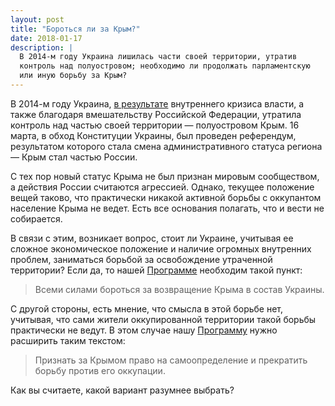 ```yaml
---
layout: post
title: "Бороться ли за Крым?"
date: 2018-01-17
description: |
  В 2014-м году Украина лишилась части своей территории, утратив
  контроль над полуостровом; необходимо ли продолжать парламентскую
  или иную борьбу за Крым?
---
```


В 2014-м году Украина, [в результате](https://ru.wikipedia.org/wiki/%D0%9F%D1%80%D0%B8%D1%81%D0%BE%D0%B5%D0%B4%D0%B8%D0%BD%D0%B5%D0%BD%D0%B8%D0%B5_%D0%9A%D1%80%D1%8B%D0%BC%D0%B0_%D0%BA_%D0%A0%D0%BE%D1%81%D1%81%D0%B8%D0%B9%D1%81%D0%BA%D0%BE%D0%B9_%D0%A4%D0%B5%D0%B4%D0%B5%D1%80%D0%B0%D1%86%D0%B8%D0%B8)
внутреннего кризиса власти, а также
благодаря вмешательству Российской Федерации, утратила контроль над частью
своей территории &mdash; полуостровом Крым. 16 марта, в обход
Конституции Украины, был проведен референдум, результатом которого стала
смена административного статуса региона &mdash; Крым стал частью России.

С тех пор новый статус Крыма не был признан мировым сообществом, а действия
России считаются агрессией. Однако, текущее положение вещей таково, что
практически никакой активной борьбы с оккупантом население Крыма не ведет.
Есть все основания полагать, что и вести не собирается.

В связи с этим, возникает вопрос, стоит ли Украине, учитывая ее сложное
экономическое положение и наличие огромных внутренних проблем, заниматься
борьбой за освобождение утраченной территории?
Если да, то нашей [Программе](/program.html) необходим такой пункт:

> Всеми силами бороться за возвращение Крыма в состав Украины.

С другой стороны, есть мнение, что смысла в этой борьбе нет, учитывая,
что сами жители оккупированной территории такой борьбы практически не ведут.
В этом случае нашу [Программу](/program.html) нужно расширить таким текстом:

> Признать за Крымом право на самоопределение и прекратить борьбу против его оккупации.

Как вы считаете, какой вариант разумнее выбрать?
